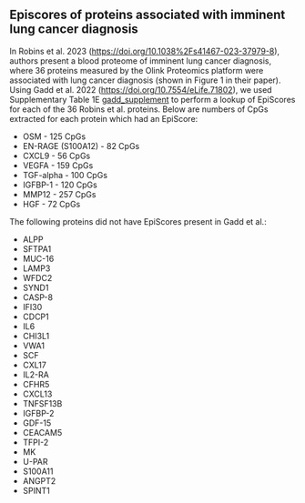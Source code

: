 ## Episcores of proteins associated with imminent lung cancer diagnosis

In Robins et al. 2023 (https://doi.org/10.1038%2Fs41467-023-37979-8), authors present a blood proteome of imminent lung cancer diagnosis, where 36 proteins measured by the Olink Proteomics platform were associated with lung cancer diagnosis (shown in Figure 1 in their paper). Using Gadd et al. 2022 (https://doi.org/10.7554/eLife.71802), we used Supplementary Table 1E [gadd_supplement](sources/gadd_supplement.xlsx) to perform a lookup of EpiScores for each of the 36 Robins et al. proteins. Below are numbers of CpGs extracted for each protein which had an EpiScore:
* OSM - 125 CpGs
* EN-RAGE (S100A12) - 82 CpGs
* CXCL9 - 56 CpGs
* VEGFA - 159 CpGs
* TGF-alpha - 100 CpGs
* IGFBP-1 - 120 CpGs
* MMP12 - 257 CpGs
* HGF - 72 CpGs


The following proteins did not have EpiScores present in Gadd et al.:
* ALPP
* SFTPA1
* MUC-16
* LAMP3
* WFDC2
* SYND1
* CASP-8
* IFI30
* CDCP1
* IL6
* CHI3L1
* VWA1
* SCF
* CXL17
* IL2-RA
* CFHR5
* CXCL13
* TNFSF13B
* IGFBP-2
* GDF-15
* CEACAM5
* TFPI-2
* MK
* U-PAR
* S100A11
* ANGPT2
* SPINT1
